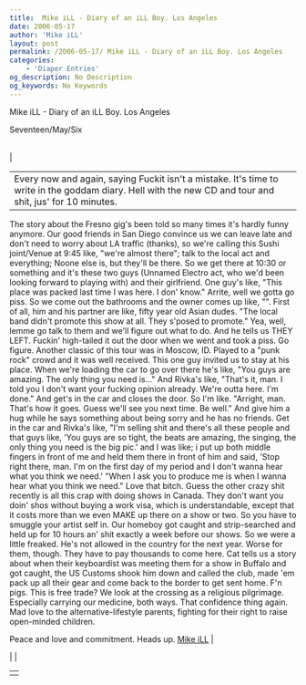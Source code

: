 ```yaml
---
title:  Mike iLL - Diary of an iLL Boy. Los Angeles
date: 2006-05-17
author: 'Mike iLL'
layout: post
permalink: /2006-05-17/ Mike iLL - Diary of an iLL Boy. Los Angeles
categories:
    - 'Diaper Entries'
og_description: No Description
og_keywords: No Keywords
---
```

<style>
body {
  background-color: ;
  color: ;
}
a {
  color: ;
}
a:active {
  color: ;
}
a:visited {
  color: ;
}
</style>

   Mike iLL - Diary of an iLL Boy. Los Angeles  

Seventeen/May/Six


|  |  |  |
| --- | --- | --- |
| 

|  |
| --- |
| Every now and again, saying Fuckit isn't a mistake. It's time to write in the goddam diary. Hell with the new CD and tour and shit, jus' for 10 minutes.
 The story about the Fresno gig's been told so many times it's hardly funny anymore. Our good friends in San Diego convince us we can leave late and don't need to worry about LA traffic (thanks), so we're calling this Sushi joint/Venue at 9:45 like, "we're almost there"; talk to the local act and everything; Noone else is, but they'll be there.
So we get there at 10:30 or something and it's these two guys (Unnamed Electro act, who we'd been looking forward to playing with) and their girlfriend. One guy's like, "This place was packed last time I was here. I don' know."
Arrite, well we gotta go piss. So we come out the bathrooms and the owner comes up like, "". First of all, him and his partner are like, fifty year old Asian dudes. "The local band didn't promote this show at all. They s'posed to promote."
Yea, well, lemme go talk to them and we'll figure out what to do. And he tells us THEY LEFT. Fuckin' high-tailed it out the door when we went and took a piss. Go figure.
Another classic of this tour was in Moscow, ID. Played to a "punk rock" crowd and it was well received. This one guy invited us to stay at his place. When we're loading the car to go over there he's like, "You guys are amazing. The only thing you need is..." And Rivka's like, "That's it, man. I told you I don't want your fucking opinion already. We're outta here. I'm done." And get's in the car and closes the door.
So I'm like. "Arright, man. That's how it goes. Guess we'll see you next time. Be well." And give him a hug while he says something about being sorry and he has no friends.
Get in the car and Rivka's like, "I'm selling shit and there's all these people and that guys like, 'You guys are so tight, the beats are amazing, the singing, the only thing you need is the big pic.' and I was like; i put up both middle fingers in front of me and held them there in front of him and said, 'Stop right there, man. I'm on the first day of my period and I don't wanna hear what you think we need.'
"When I ask you to produce me is when I wanna hear what you think we need."
Love that bitch.
Guess the other crazy shit recently is all this crap with doing shows in Canada. They don't want you doin' shos without buying a work visa, which is understandable, except that it costs more than we even MAKE up there on a show or two. So you have to smuggle your artist self in. Our homeboy got caught and strip-searched and held up for 10 hours an' shit exactly a week before our shows. So we were a little freaked. He's not allowed in the country for the next year.
Worse for them, though. They have to pay thousands to come here. Cat tells us a story about when their keyboardist was meeting them for a show in Buffalo and got caught, the US Customs shook him down and called the club, made 'em pack up all their gear and come back to the border to get sent home. F'n pigs. This is free trade?
We look at the crossing as a religious pilgrimage. Especially carrying our medicine, both ways. That confidence thing again.
Mad love to the alternative-lifestyle parents, fighting for their right to raise open-minded children.











Peace and love and commitment. Heads up.
[Mike iLL](mailto:mike@obliteration.com) |

 |  |

   


|  |
| --- |
|   |

   
   
   
   
  

